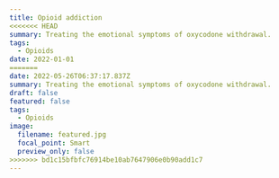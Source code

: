 ```yaml
---
title: Opioid addiction
<<<<<<< HEAD
summary: Treating the emotional symptoms of oxycodone withdrawal.
tags:
  - Opioids
date: 2022-01-01
=======
date: 2022-05-26T06:37:17.837Z
summary: Treating the emotional symptoms of oxycodone withdrawal.
draft: false
featured: false
tags:
  - Opioids
image:
  filename: featured.jpg
  focal_point: Smart
  preview_only: false
>>>>>>> bd1c15bfbfc76914be10ab7647906e0b90add1c7
---
```

